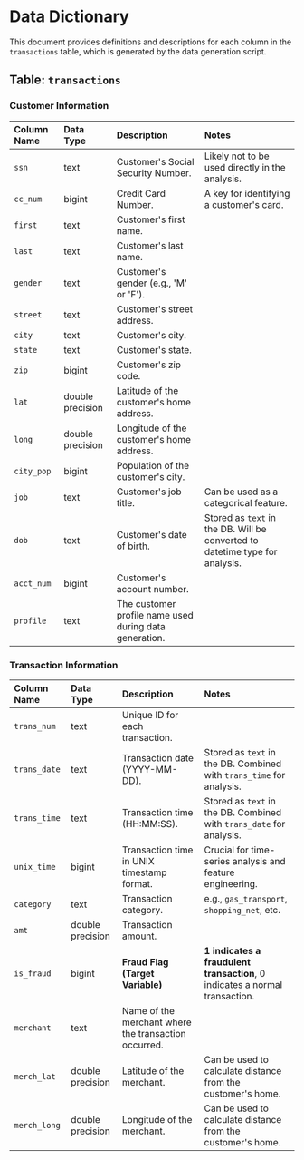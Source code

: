 # Data Dictionary

This document provides definitions and descriptions for each column in the `transactions` table, which is generated by the data generation script.

## Table: `transactions`

### Customer Information

| Column Name | Data Type | Description | Notes |
| :--- | :--- | :--- | :--- |
| `ssn` | text | Customer's Social Security Number. | Likely not to be used directly in the analysis. |
| `cc_num` | bigint | Credit Card Number. | A key for identifying a customer's card. |
| `first` | text | Customer's first name. | |
| `last` | text | Customer's last name. | |
| `gender` | text | Customer's gender (e.g., 'M' or 'F'). | |
| `street` | text | Customer's street address. | |
| `city` | text | Customer's city. | |
| `state` | text | Customer's state. | |
| `zip` | bigint | Customer's zip code. | |
| `lat` | double precision | Latitude of the customer's home address. | |
| `long` | double precision | Longitude of the customer's home address. | |
| `city_pop` | bigint | Population of the customer's city. | |
| `job` | text | Customer's job title. | Can be used as a categorical feature. |
| `dob` | text | Customer's date of birth. | Stored as `text` in the DB. Will be converted to datetime type for analysis. |
| `acct_num` | bigint | Customer's account number. | |
| `profile` | text | The customer profile name used during data generation. | |

### Transaction Information

| Column Name | Data Type | Description | Notes |
| :--- | :--- | :--- | :--- |
| `trans_num` | text | Unique ID for each transaction. | |
| `trans_date` | text | Transaction date (YYYY-MM-DD). | Stored as `text` in the DB. Combined with `trans_time` for analysis. |
| `trans_time` | text | Transaction time (HH:MM:SS). | Stored as `text` in the DB. Combined with `trans_date` for analysis. |
| `unix_time` | bigint | Transaction time in UNIX timestamp format. | Crucial for time-series analysis and feature engineering. |
| `category` | text | Transaction category. | e.g., `gas_transport`, `shopping_net`, etc. |
| `amt` | double precision | Transaction amount. | |
| `is_fraud` | bigint | **Fraud Flag (Target Variable)** | **1 indicates a fraudulent transaction**, 0 indicates a normal transaction. |
| `merchant` | text | Name of the merchant where the transaction occurred. | |
| `merch_lat` | double precision | Latitude of the merchant. | Can be used to calculate distance from the customer's home. |
| `merch_long` | double precision | Longitude of the merchant. | Can be used to calculate distance from the customer's home. |